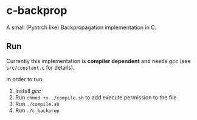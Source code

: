# c-backprop
A small (Pyotrch like) Backpropagation implementation in C.

## Run
Currently this implementation is **compiler dependent** and needs *gcc* (see `src/constant.c` for details).

In order to run:

1. Install *gcc*
2. Run `chmod +x ./compile.sh` to add execute permission to the file
3. Run `./compile.sh`
4. Run `./c_backprop`
